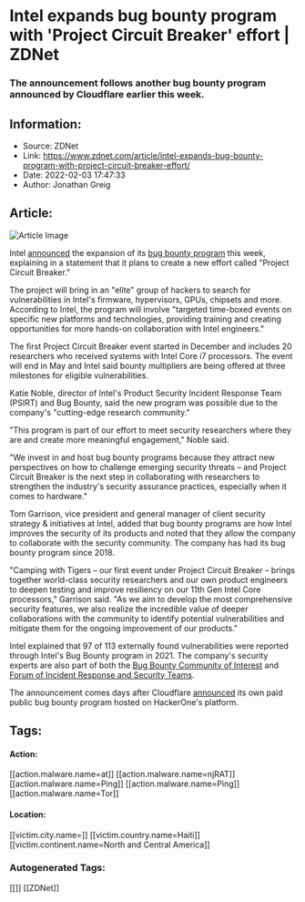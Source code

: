 # Intel expands bug bounty program with 'Project Circuit Breaker' effort | ZDNet
### The announcement follows another bug bounty program announced by Cloudflare earlier this week.

## Information:
+ Source: ZDNet
+ Link: https://www.zdnet.com/article/intel-expands-bug-bounty-program-with-project-circuit-breaker-effort/
+ Date: 2022-02-03 17:47:33
+ Author: Jonathan Greig


## Article:
![Article Image](https://www.zdnet.com/a/img/resize/c3e1c2d0640c590f52859c806c2ebd498b7858d2/2020/10/29/fb2aba1d-2353-43ce-9bc1-70fd6770482c/istock-10613231601.jpg?width=770&height=578&fit=crop&auto=webp)

Intel [announced](https://www.businesswire.com/news/home/20220202005276/en/Intel-Launches-Project-Circuit-Breaker) the expansion of its [bug bounty program](https://cts.businesswire.com/ct/CT?id=smartlink&url=https%3A%2F%2Fwww.intel.com%2Fcontent%2Fwww%2Fus%2Fen%2Fsecurity-center%2Fbug-bounty-program.html&esheet=52572684&newsitemid=20220202005276&lan=en-US&anchor=Intel%26%238217%3Bs+existing+open+Bug+Bounty+program&index=1&md5=791415331ae19a773245e83d123bf236) this week, explaining in a statement that it plans to create a new effort called "Project Circuit Breaker."

The project will bring in an "elite" group of hackers to search for vulnerabilities in Intel's firmware, hypervisors, GPUs, chipsets and more. According to Intel, the program will involve "targeted time-boxed events on specific new platforms and technologies, providing training and creating opportunities for more hands-on collaboration with Intel engineers." 

The first Project Circuit Breaker event started in December and includes 20 researchers who received systems with Intel Core i7 processors. The event will end in May and Intel said bounty multipliers are being offered at three milestones for eligible vulnerabilities.

Katie Noble, director of Intel's Product Security Incident Response Team (PSIRT) and Bug Bounty, said the new program was possible due to the company's "cutting-edge research community."

"This program is part of our effort to meet security researchers where they are and create more meaningful engagement," Noble said. 

"We invest in and host bug bounty programs because they attract new perspectives on how to challenge emerging security threats – and Project Circuit Breaker is the next step in collaborating with researchers to strengthen the industry's security assurance practices, especially when it comes to hardware."

Tom Garrison, vice president and general manager of client security strategy & initiatives at Intel, added that bug bounty programs are how Intel improves the security of its products and noted that they allow the company to collaborate with the security community. The company has had its bug bounty program since 2018. 






"Camping with Tigers – our first event under Project Circuit Breaker – brings together world-class security researchers and our own product engineers to deepen testing and improve resiliency on our 11th Gen Intel Core processors," Garrison said. "As we aim to develop the most comprehensive security features, we also realize the incredible value of deeper collaborations with the community to identify potential vulnerabilities and mitigate them for the ongoing improvement of our products."

Intel explained that 97 of 113 externally found vulnerabilities were reported through Intel's Bug Bounty program in 2021. The company's security experts are also part of both the [Bug Bounty Community of Interest](https://cts.businesswire.com/ct/CT?id=smartlink&url=https%3A%2F%2Fbugbountycoi.org%2F&esheet=52572684&newsitemid=20220202005276&lan=en-US&anchor=Bug+Bounty+Community+of+Interest&index=3&md5=ba80260da9da3b65693715b49a6e7e07) and [Forum of Incident Response and Security Teams](https://cts.businesswire.com/ct/CT?id=smartlink&url=http%3A%2F%2Fwww.first.org%2F&esheet=52572684&newsitemid=20220202005276&lan=en-US&anchor=FIRST&index=4&md5=f8110e8efee52bc20f9a249c0cc34e65).

The announcement comes days after Cloudflare [announced](https://blog.cloudflare.com/cloudflare-bug-bounty-program/) its own paid public bug bounty program hosted on HackerOne's platform. 





## Tags:

#### Action:
[[action.malware.name=at]] [[action.malware.name=njRAT]] [[action.malware.name=Ping]] [[action.malware.name=Ping]] [[action.malware.name=Tor]]

#### Location:
[[victim.city.name=]] [[victim.country.name=Haiti]] [[victim.continent.name=North and Central America]]

### Autogenerated Tags:
[[]] [[ZDNet]]

